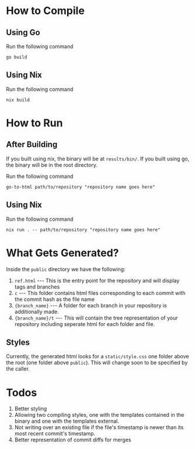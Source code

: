 # How to Compile
## Using Go
Run the following command
```
go build
```
## Using Nix
Run the following command
```
nix build
```
# How to Run
## After Building
If you built using nix, the binary will be at `results/bin/`. If you built using go, the binary will be in the root directory.

Run the following command
```
go-to-html path/to/repository "repository name goes here"
```
## Using Nix
Run the following command
```
nix run . -- path/to/repository "repository name goes here"
```

# What Gets Generated?
Inside the `public` directory we have the following:
1. `ref.html` --- This is the entry point for the repository and will display tags and branches
2. `c` --- This folder contains html files corresponding to each commit with the commit hash as the file name
3. `{branch_name}` --- A folder for each branch in your repository is additionally made.
4. `{branch_name}/t` --- This will contain the tree representation of your repository including seperate html for each folder and file.
## Styles
Currently, the generated html looks for a `static/style.css` one folder above the root (one folder above `public`). This will change soon to be specified by the caller.

# Todos
1. Better styling
2. Allowing two compiling styles, one with the templates contained in the binary and one with the templates external.
3. Not writing over an existing file if the file's timestamp is newer than its most recent commit's timestamp.
4. Better representation of commit diffs for merges
